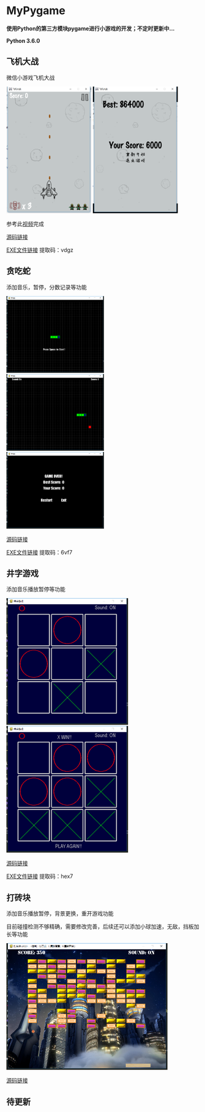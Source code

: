 # MyPygame

**使用Python的第三方模块pygame进行小游戏的开发；不定时更新中...**

**Python 3.6.0**

## 飞机大战
微信小游戏飞机大战
<div>
<img src="https://github.com/crazywh/MyPygame/blob/master/Image/plane1.png"  height="330">
<img src="https://github.com/crazywh/MyPygame/blob/master/Image/plane2.png"  height="330">
</div>

参考此[视频](https://www.bilibili.com/video/BV1ZW411B7dY?from=search&seid=5735444825341283888)完成

[源码链接](https://github.com/crazywh/Plane-Fight)

[EXE文件链接](https://pan.baidu.com/s/1EEQ6Dz-TliloNlxExokoWQ) 提取码：vdgz
## 贪吃蛇
添加音乐，暂停，分数记录等功能
<div algin='center'>
<img src="https://github.com/crazywh/MyPygame/blob/master/Image/s1.png"  height="200">
<img src="https://github.com/crazywh/MyPygame/blob/master/Image/s2.png"  height="200">
<img src="https://github.com/crazywh/MyPygame/blob/master/Image/s3.png"  height="200">  
</div>

[源码链接](https://github.com/crazywh/Snake)

[EXE文件链接](https://pan.baidu.com/s/1dl_0TTV3UWBBMNjNvs8egg) 提取码：6vf7
## 井字游戏
添加音乐播放暂停等功能
<div algin='center'>
<img src="https://github.com/crazywh/MyPygame/blob/master/Image/t1.png"  height="330">
<img src="https://github.com/crazywh/MyPygame/blob/master/Image/t2.png"  height="330">
</div>

[源码链接](https://github.com/crazywh/Tic-Tac-Toe-Game)

[EXE文件链接](https://pan.baidu.com/s/1X3T3own_75egXnEg-Q8yjA) 提取码：hex7

## 打砖块
添加音乐播放暂停，背景更换，重开游戏功能

目前碰撞检测不够精确，需要修改完善，后续还可以添加小球加速，无敌，挡板加长等功能
<div algin='center'>
<img src="https://github.com/crazywh/MyPygame/blob/master/Image/h1.png"  height="330">
</div>

[源码链接](https://github.com/crazywh/Hit-Brick)

## 待更新
